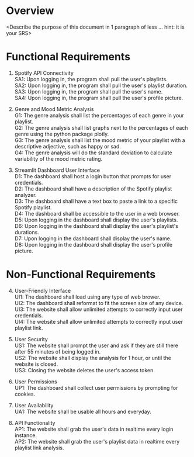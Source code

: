 # Overview
<Describe the purpose of this document in 1 paragraph of less ... hint: it is your SRS>

# Functional Requirements
1. Spotify API Connectivity  
   SA1: Upon logging in, the program shall pull the user's playlists.  
   SA2: Upon logging in, the program shall pull the user's playlist duration.  
   SA3: Upon logging in, the program shall pull the user's name.  
   SA4: Upon logging in, the program shall pull the user's profile picture.  

2. Genre and Mood Metric Analysis  
   G1: The genre analysis shall list the percentages of each genre in your playlist.  
   G2: The genre analysis shall list graphs next to the percentages of each genre using the python package plotly.  
   G3: The genre analysis shall list the mood metric of your playlist with a descriptive adjective, such as happy or sad.  
   G4: The genre analysis will do the standard deviation to calculate variability of the mood metric rating.  

3. Streamlit Dashboard User Interface  
   D1: The dashboard shall host a login button that prompts for user credentials.  
   D2: The dashboard shall have a description of the Spotify playlist analyzer.  
   D3: The dashboard shall have a text box to paste a link to a specific Spotify playlist.  
   D4: The dashboard shall be accessible to the user in a web browser.  
   D5: Upon logging in the dashboard shall display the user's playlists.  
   D6: Upon logging in the dashboard shall display the user's playlist's durations.  
   D7: Upon logging in the dashboard shall display the user's name.  
   D8: Upon logging in the dashboard shall display the user's profile picture.  

# Non-Functional Requirements
4. User-Friendly Interface   
   UI1: The dashboard shall load using any type of web brower.  
   UI2: The dashboard shall reformat to fit the screen size of any device.  
   UI3: The website shall allow unlimited attempts to correctly input user credentials.  
   UI4: The website shall allow unlimited attempts to correctly input user playlist link.  

5. User Security  
   US1: The website shall prompt the user and ask if they are still there after 55 minutes of being logged in.  
   US2: The website shall display the analysis for 1 hour, or until the website is closed.  
   US3: Closing the website deletes the user's access token.  
   
7. User Permissions  
   UP1: The dashboard shall collect user permissions by prompting for cookies.  

8. User Availability  
   UA1: The website shall be usable all hours and everyday.  

9. API Functionality  
   AP1: The website shall grab the user's data in realtime every login instance.  
   AP2: The website shall grab the user's playlist data in realtime every playlist link analysis.  
